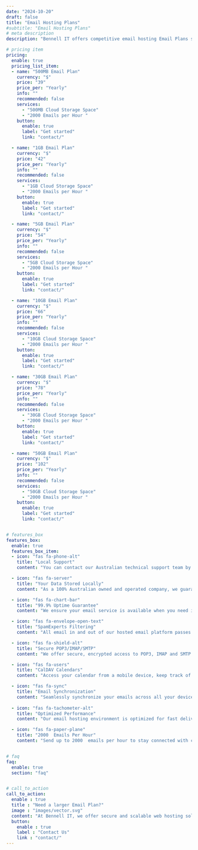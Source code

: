 ```yaml
---
date: "2024-10-20"
draft: false
title: "Email Hosting Plans"
#subtitle: "Email Hosting Plans"
# meta description
description: "Bennell IT offers competitive email hosting Email Plans suitable for various needs. Check out our pricing below."

# pricing item
pricing:
  enable: true
  pricing_list_item:
  - name: "500MB Email Plan"
    currency: "$"
    price: "39"
    price_per: "Yearly"
    info: ""
    recommended: false
    services:
      - "500MB Cloud Storage Space"
      - "2000 Emails per Hour "
    button:
      enable: true
      label: "Get started"
      link: "contact/"

  - name: "1GB Email Plan"
    currency: "$"
    price: "42"
    price_per: "Yearly"
    info: ""
    recommended: false
    services:
      - "1GB Cloud Storage Space"
      - "2000 Emails per Hour "
    button:
      enable: true
      label: "Get started"
      link: "contact/"

  - name: "5GB Email Plan"
    currency: "$"
    price: "54"
    price_per: "Yearly"
    info: ""
    recommended: false
    services:
      - "5GB Cloud Storage Space"
      - "2000 Emails per Hour "
    button:
      enable: true
      label: "Get started"
      link: "contact/"

  - name: "10GB Email Plan"
    currency: "$"
    price: "66"
    price_per: "Yearly"
    info: ""
    recommended: false
    services:
      - "10GB Cloud Storage Space"
      - "2000 Emails per Hour "
    button:
      enable: true
      label: "Get started"
      link: "contact/"

  - name: "30GB Email Plan"
    currency: "$"
    price: "78"
    price_per: "Yearly"
    info: ""
    recommended: false
    services:
      - "30GB Cloud Storage Space"
      - "2000 Emails per Hour "
    button:
      enable: true
      label: "Get started"
      link: "contact/"

  - name: "50GB Email Plan"
    currency: "$"
    price: "102"
    price_per: "Yearly"
    info: ""
    recommended: false
    services:
      - "50GB Cloud Storage Space"
      - "2000 Emails per Hour "
    button:
      enable: true
      label: "Get started"
      link: "contact/"


# features_box
features_box:
  enable: true
  features_box_item:
  - icon: "fas fa-phone-alt"
    title: "Local Support"
    content: "You can contact our Australian technical support team by email or phone."

  - icon: "fas fa-server"
    title: "Your Data Stored Locally"
    content: "As a 100% Australian owned and operated company, we guarantee that your email data will only be stored on servers located in Australia.."

  - icon: "fas fa-chart-bar"
    title: "99.9% Uptime Guarantee"
    content: "We ensure your email service is available when you need it, with a 99.9% uptime guarantee."

  - icon: "fas fa-envelope-open-text"
    title: "SpamExperts Filtering"
    content: "All email in and out of our hosted email platform passes through our fully redundant cloud scanning system, powered by SpamExperts.."

  - icon: "fas fa-shield-alt"
    title: "Secure POP3/IMAP/SMTP"
    content: "We offer secure, encrypted access to POP3, IMAP and SMTP to ensure the content of your email messages are kept as secure as possible.."

  - icon: "fas fa-users"
    title: "CalDAV Calendars"
    content: "Access your calendar from a mobile device, keep track of your appointments or share your calendar with other applications that support CalDAV.."

  - icon: "fas fa-sync"
    title: "Email Synchronization"
    content: "Seamlessly synchronize your emails across all your devices using IMAP and POP3."
    
  - icon: "fas fa-tachometer-alt"
    title: "Optimized Performance"
    content: "Our email hosting environment is optimized for fast delivery and retrieval of messages."

  - icon: "fas fa-paper-plane"
    title: "2000  Emails Per Hour"
    content: "Send up to 2000  emails per hour to stay connected with clients and team members."


# faq
faq:
  enable: true
  section: "faq"


# call_to_action
call_to_action:
  enable : true
  title : "Need a larger Email Plan?"
  image : "images/vector.svg"
  content: "At Bennell IT, we offer secure and scalable web hosting solutions designed to meet your business needs. Experience fast loading times, 24/7 support, and hassle-free management. Contact us to find the perfect Email Plan for your business."
  button:
    enable : true
    label : "Contact Us"
    link : "contact/"
---
```

